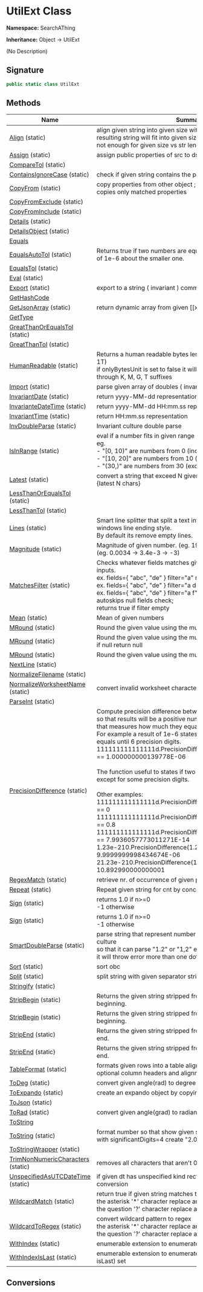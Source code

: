 # UtilExt Class
**Namespace:** SearchAThing

**Inheritance:** Object → UtilExt

(No Description)

## Signature
```csharp
public static class UtilExt
```
## Methods
|**Name**|**Summary**|
|---|---|
|[Align](UtilExt/Align.md) (static)|align given string into given size with alignment specified.<br/>            resulting string will fit into given size with spaces or truncated if not enough for given size vs str length|
|[Assign](UtilExt/Assign.md) (static)|assign public properties of src to dst object|
|[CompareTol](UtilExt/CompareTol.md) (static)||
|[ContainsIgnoreCase](UtilExt/ContainsIgnoreCase.md) (static)|check if given string contains the part ( ignoring case )|
|[CopyFrom](UtilExt/CopyFrom.md) (static)|copy properties from other object ; if match functor specified it copies only matched properties|
|[CopyFromExclude](UtilExt/CopyFromExclude.md) (static)||
|[CopyFromInclude](UtilExt/CopyFromInclude.md) (static)||
|[Details](UtilExt/Details.md) (static)||
|[DetailsObject](UtilExt/DetailsObject.md) (static)||
|[Equals](UtilExt/Equals.md)||
|[EqualsAutoTol](UtilExt/EqualsAutoTol.md) (static)|Returns true if two numbers are equals using a default tolerance of 1e-6 about the smaller one.|
|[EqualsTol](UtilExt/EqualsTol.md) (static)||
|[Eval](UtilExt/Eval.md) (static)||
|[Export](UtilExt/Export.md) (static)|export to a string ( invariant ) comma separated|
|[GetHashCode](UtilExt/GetHashCode.md)||
|[GetJsonArray](UtilExt/GetJsonArray.md) (static)|return dynamic array from given [[xx],[yy],...] json array|
|[GetType](UtilExt/GetType.md)||
|[GreatThanOrEqualsTol](UtilExt/GreatThanOrEqualsTol.md) (static)||
|[GreatThanTol](UtilExt/GreatThanTol.md) (static)||
|[HumanReadable](UtilExt/HumanReadable.md) (static)|Returns a human readable bytes length. (eg. 1000, 1K, 1M, 1G, 1T)<br/>            if onlyBytesUnit is set to false it will enable representation through K, M, G, T suffixes|
|[Import](UtilExt/Import.md) (static)|parse given array of doubles ( invariant ) comma separated|
|[InvariantDate](UtilExt/InvariantDate.md) (static)|return yyyy-MM-dd representation|
|[InvarianteDateTime](UtilExt/InvarianteDateTime.md) (static)|return yyyy-MM-dd HH:mm.ss representation|
|[InvariantTime](UtilExt/InvariantTime.md) (static)|return HH:mm.ss representation|
|[InvDoubleParse](UtilExt/InvDoubleParse.md) (static)|Invariant culture double parse|
|[IsInRange](UtilExt/IsInRange.md) (static)|eval if a number fits in given range<br/>            eg.<br/>            - "[0, 10)" are numbers from 0 (included) to 10 (excluded)<br/>            - "[10, 20]" are numbers from 10 (included) to 20 (included)<br/>            - "(30,)" are numbers from 30 (excluded) to +infinity|
|[Latest](UtilExt/Latest.md) (static)|convert a string that exceed N given characters length to {prefix}{latest N chars}|
|[LessThanOrEqualsTol](UtilExt/LessThanOrEqualsTol.md) (static)||
|[LessThanTol](UtilExt/LessThanTol.md) (static)||
|[Lines](UtilExt/Lines.md) (static)|Smart line splitter that split a text into lines whatever unix or windows line ending style.<br/>            By default its remove empty lines.|
|[Magnitude](UtilExt/Magnitude.md) (static)|Magnitude of given number. (eg. 190 -> 1.9e2 -> 2)<br/>            (eg. 0.0034 -> 3.4e-3 -> -3)|
|[MatchesFilter](UtilExt/MatchesFilter.md) (static)|Checks whatever fields matches given filter all words in any of inputs.<br/>            ex. fields={ "abc", "de" } filter="a" results: true<br/>            ex. fields={ "abc", "de" } filter="a d" results: true<br/>            ex. fields={ "abc", "de" } filter="a f" results: false<br/>            autoskips null fields check;<br/>            returns true if filter empty|
|[Mean](UtilExt/Mean.md) (static)|Mean of given numbers|
|[MRound](UtilExt/MRound.md) (static)|Round the given value using the multiple basis|
|[MRound](UtilExt/MRound.md#mroundnullabledouble-double) (static)|Round the given value using the multiple basis<br/>            if null return null|
|[MRound](UtilExt/MRound.md#mrounddouble-nullabledouble) (static)|Round the given value using the multiple basis|
|[NextLine](UtilExt/NextLine.md) (static)||
|[NormalizeFilename](UtilExt/NormalizeFilename.md) (static)||
|[NormalizeWorksheetName](UtilExt/NormalizeWorksheetName.md) (static)|convert invalid worksheet characters :\/?*[]' into underscore|
|[ParseInt](UtilExt/ParseInt.md) (static)||
|[PrecisionDifference](UtilExt/PrecisionDifference.md) (static)|Compute precision difference between two numbers<br/>            so that results will be a positive number >= 0<br/>            that measures how much they equals.<br/>            For example a result of 1e-6 states that two given numbers are equals until 6 precision digits.<br/>            111111111111111d.PrecisionDifference(111111011111111d) == 1.000000000139778E-06<br/>            <br/>            The function useful to states if two computation results equals except for some precision digits.<br/>            <br/>            Other examples:<br/>            111111111111111d.PrecisionDifference(111111111111111d) == 0<br/>            111111111111111d.PrecisionDifference(191111111111111d) == 0.8<br/>            111111111111111d.PrecisionDifference(111111111111119d) == 7.9936057773011271E-14<br/>            1.23e-210.PrecisionDifference(1.23001e-210) == 9.9999999998434674E-06<br/>            21.23e-210.PrecisionDifference(1.23001e-210) == 10.892990000000001|
|[RegexMatch](UtilExt/RegexMatch.md) (static)|retrieve nr. of occurrence of given pattern through regex|
|[Repeat](UtilExt/Repeat.md) (static)|Repeat given string for cnt by concatenate itself|
|[Sign](UtilExt/Sign.md) (static)|returns 1.0 if n>=0<br/>            -1 otherwise|
|[Sign](UtilExt/Sign.md#signdouble) (static)|returns 1.0 if n>=0<br/>            -1 otherwise|
|[SmartDoubleParse](UtilExt/SmartDoubleParse.md) (static)|parse string that represent number without knowing current culture<br/>            so that it can parse "1.2" or "1,2" equivalent to 1.2<br/>            it will throw error more than one dot or comma found|
|[Sort](UtilExt/Sort.md) (static)|sort obc|
|[Split](UtilExt/Split.md) (static)|split string with given separator string|
|[Stringify](UtilExt/Stringify.md) (static)||
|[StripBegin](UtilExt/StripBegin.md) (static)|Returns the given string stripped from the given part if exists at beginning.|
|[StripBegin](UtilExt/StripBegin.md#stripbeginstring-string-bool) (static)|Returns the given string stripped from the given part if exists at beginning.|
|[StripEnd](UtilExt/StripEnd.md) (static)|Returns the given string stripped from the given part if exists at end.|
|[StripEnd](UtilExt/StripEnd.md#stripendstring-string-bool) (static)|Returns the given string stripped from the given part if exists at end.|
|[TableFormat](UtilExt/TableFormat.md) (static)|formats given rows into a table aligning by columns.<br/>            optional column headers and alignment can be specified.|
|[ToDeg](UtilExt/ToDeg.md) (static)|convert given angle(rad) to degree|
|[ToExpando](UtilExt/ToExpando.md) (static)|create an expando object by copying given src|
|[ToJson](UtilExt/ToJson.md) (static)||
|[ToRad](UtilExt/ToRad.md) (static)|convert given angle(grad) to radians|
|[ToString](UtilExt/ToString.md)||
|[ToString](UtilExt/ToString.md#tostringdouble-int) (static)|format number so that show given significant digits. (eg. 2.03 with significantDigits=4 create "2.0300")|
|[ToStringWrapper](UtilExt/ToStringWrapper.md) (static)||
|[TrimNonNumericCharacters](UtilExt/TrimNonNumericCharacters.md) (static)|removes all characters that aren't 0-9 dot or comma|
|[UnspecifiedAsUTCDateTime](UtilExt/UnspecifiedAsUTCDateTime.md) (static)|if given dt has unspecified kind rectifies to UTC without any conversion|
|[WildcardMatch](UtilExt/WildcardMatch.md) (static)|return true if given string matches the given pattern<br/>            the asterisk '*' character replace any group of chars<br/>            the question '?' character replace any single character|
|[WildcardToRegex](UtilExt/WildcardToRegex.md) (static)|convert wildcard pattern to regex<br/>            the asterisk '*' character replace any group of chars<br/>            the question '?' character replace any single character|
|[WithIndex](UtilExt/WithIndex.md) (static)|enumerable extension to enumerate itself into an (item, idx) set|
|[WithIndexIsLast](UtilExt/WithIndexIsLast.md) (static)|enumerable extension to enumerate itself into an (item, idx, isLast) set|
## Conversions
